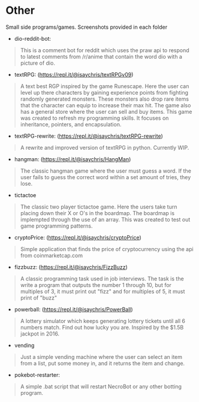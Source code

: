 # Other
Small side programs/games. Screenshots provided in each folder

- dio-reddit-bot:
> This is a comment bot for reddit which uses the praw api to respond to latest comments from /r/anime that contain the word dio with a picture of dio.
- textRPG: (https://repl.it/@isaychris/textRPGv09)
> A text best RGP inspired by the game Runescape. Here the user can level up there characters by gaining experience points from fighting randomly generated monsters. These monsters also drop rare items that the character can equip to increase their max hit. The game also has a general store where the user can sell and buy items. This game was created to refresh my programming skills. It focuses on inheritance, pointers, and encapsulation.
- textRPG-rewrite: (https://repl.it/@isaychris/textRPG-rewrite)
> A rewrite and improved version of textRPG in python. Currently WIP.
- hangman: (https://repl.it/@isaychris/HangMan)
> The classic hangman game where the user must guess a word. If the user fails to guess the correct word within a set amount of tries, they lose.
- tictactoe
> The classic two player tictactoe game. Here the users take turn placing down their X or O's in the boardmap. The boardmap is implempted through the use of an array. This was created to test out game programming patterns.
- cryptoPrice: (https://repl.it/@isaychris/cryptoPrice)
> Simple application that finds the price of cryptocurrency using the api from coinmarketcap.com
- fizzbuzz: (https://repl.it/@isaychris/FizzBuzz)
> A classic programming task used in job interviews. The task is the write a program that outputs the number 1 through 10, but for multiples of 3, it must print out "fizz" and for multiples of 5, it must print of "buzz"
- powerball: (https://repl.it/@isaychris/PowerBall)
> A lottery simulator which keeps generating lottery tickets until all 6 numbers match. Find out how lucky you are. Inspired by the $1.5B jackpot in 2016.
- vending
> Just a simple vending machine where the user can select an item from a list, put some money in, and it returns the item and change.
- pokebot-restarter:
> A simple .bat script that will restart NecroBot or any other botting program.